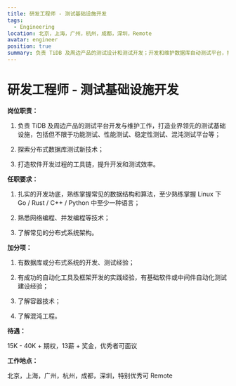 ```yaml
---
title: 研发工程师 - 测试基础设施开发
tags:
  - Engineering
location: 北京，上海，广州，杭州，成都，深圳，Remote
avatar: engineer
position: true
summary: 负责 TiDB 及周边产品的测试设计和测试开发；开发和维护数据库自动测试平台，打造业界领先的测试基础设施；参与新测试技术调研和实现；打造软件开发过程的工具链。
---
```


# 研发工程师 - 测试基础设施开发

**岗位职责：**

1. 负责 TiDB 及周边产品的测试平台开发与维护工作，打造业界领先的测试基础设施，包括但不限于功能测试、性能测试、稳定性测试、混沌测试平台等；

2. 探索分布式数据库测试新技术；

3. 打造软件开发过程的工具链，提升开发和测试效率。


**任职要求：**

1. 扎实的开发功底，熟练掌握常见的数据结构和算法，至少熟练掌握 Linux 下 Go / Rust / C++ / Python 中至少一种语言；

2. 熟悉网络编程、并发编程等技术；

3. 了解常见的分布式系统架构。



**加分项：**

1. 有数据库或分布式系统的开发、测试经验；

2. 有成功的自动化工具及框架开发的实践经验，有基础软件或中间件自动化测试建设经验；

3. 了解容器技术；

4. 了解混沌工程。


**待遇：**

15K - 40K + 期权，13薪 + 奖金，优秀者可面议

**工作地点：**

北京，上海，广州，杭州，成都，深圳，特别优秀可 Remote
